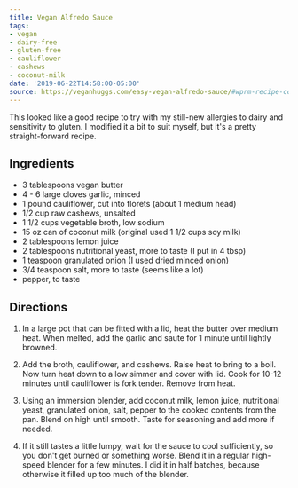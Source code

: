 ```yaml
---
title: Vegan Alfredo Sauce
tags:
- vegan
- dairy-free
- gluten-free
- cauliflower
- cashews
- coconut-milk
date: '2019-06-22T14:58:00-05:00'
source: https://veganhuggs.com/easy-vegan-alfredo-sauce/#wprm-recipe-container-12924
---
```

This looked like a good recipe to try with my still-new allergies to dairy and sensitivity to gluten. I modified it a bit to suit myself, but it's a pretty straight-forward recipe.


## Ingredients

- 3 tablespoons vegan butter
- 4 - 6 large cloves garlic, minced
- 1 pound cauliflower, cut into florets (about 1 medium head)
- 1/2 cup raw cashews, unsalted
- 1 1/2 cups vegetable broth, low sodium
- 15 oz can of coconut milk (original used 1 1/2 cups soy milk)
- 2 tablespoons lemon juice
- 2 tablespoons nutritional yeast, more to taste (I put in 4 tbsp)
- 1 teaspoon granulated onion (I used dried minced onion)
- 3/4 teaspoon salt, more to taste (seems like a lot)
- pepper, to taste

## Directions

1. In a large pot that can be fitted with a lid, heat the butter over medium heat. When melted, add the garlic and saute for 1 minute until lightly browned.

2. Add the broth, cauliflower, and cashews. Raise heat to bring to a boil. Now turn heat down to a low simmer and cover with lid. Cook for 10-12 minutes until cauliflower is fork tender. Remove from heat.

3. Using an immersion blender, add coconut milk, lemon juice, nutritional yeast, granulated onion, salt, pepper to the cooked contents from the pan. Blend on high until smooth. Taste for seasoning and add more if needed.

4. If it still tastes a little lumpy, wait for the sauce to cool sufficiently, so you don't get burned or something worse. Blend it in a regular high-speed blender for a few minutes. I did it in half batches, because otherwise it filled up too much of the blender.
